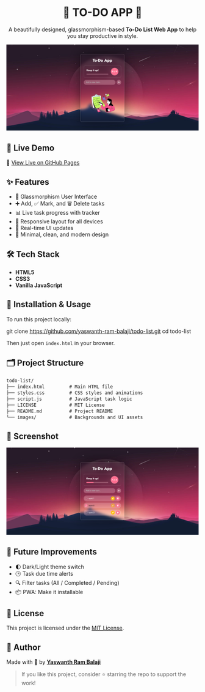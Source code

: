 <h1 align="center">🌟 TO-DO APP 🌟</h1>

<p align="center">
  A beautifully designed, glassmorphism-based <b>To-Do List Web App</b> to help you stay productive in style.
</p>

<p align="center">
  <img src="./images/preview page1.png" alt="To-Do App Preview" width="600">
</p>



## 🚀 Live Demo

🔗 [View Live on GitHub Pages](https://yaswanth-ram-balaji.github.io/todo-list)


## ✨ Features

- 🧊 Glassmorphism User Interface
- ➕ Add, ✅ Mark, and 🗑️ Delete tasks
- 📊 Live task progress with tracker
- 📱 Responsive layout for all devices
- 🔄 Real-time UI updates
- 🎯 Minimal, clean, and modern design



## 🛠️ Tech Stack

- **HTML5**
- **CSS3**
- **Vanilla JavaScript**



## 🧾 Installation & Usage

To run this project locally:

git clone https://github.com/yaswanth-ram-balaji/todo-list.git
cd todo-list


Then just open `index.html` in your browser.



## 🗂️ Project Structure

```
todo-list/
├── index.html         # Main HTML file
├── styles.css         # CSS styles and animations
├── script.js          # JavaScript task logic
├── LICENSE            # MIT License
├── README.md          # Project README
└── images/            # Backgrounds and UI assets
```


## 🌈 Screenshot

<p align="center">
  <img src="./images/preview page2.png" alt="UI Design" width="600">
</p>



## 🔮 Future Improvements

* 🌓 Dark/Light theme switch
* 🕒 Task due time alerts
* 🔍 Filter tasks (All / Completed / Pending)
* 📦 PWA: Make it installable



## 📄 License

This project is licensed under the [MIT License](./LICENSE).


## 🙌 Author

Made with 💖 by [**Yaswanth Ram Balaji**](https://github.com/yaswanth-ram-balaji)

> If you like this project, consider ⭐ starring the repo to support the work!

